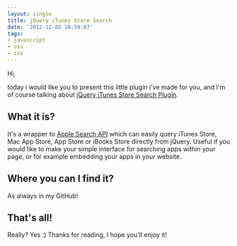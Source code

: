 ```yaml
---
layout: single
title: jQuery iTunes Store Search
date: '2012-12-02 18:59:07'
tags:
- javascript
- osx
- ios
---
```


Hi,

today i would like you to present this little plugin i've made for you, and I'm of course talking about [jQuery iTunes Store Search Plugin](https://github.com/julianxhokaxhiu/jquery-itunestoresearch "jQuery iTunes Store Search Plugin").

## What it is?

It's a wrapper to [Apple Search API](http://www.apple.com/itunes/affiliates/resources/documentation/itunes-store-web-service-search-api.html "Apple Search API") which can easily query iTunes Store, Mac App Store, App Store or iBooks Store directly from jQuery. Useful if you would like to make your simple interface for searching apps within your page, or for example embedding your apps in your website.

## Where you can I find it?

As always in my GitHub!

## That's all!

Really? Yes :) Thanks for reading, I hope you'll enjoy it!